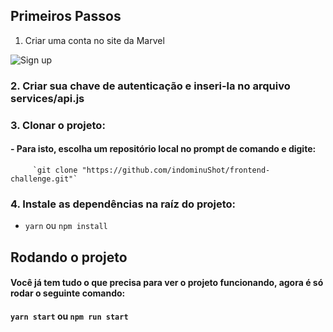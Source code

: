 ## Primeiros Passos

1. Criar uma conta no site da Marvel

![Sign up](https://github.com/indominuShot/frontend-challenge/blob/frontend-challenge/LuanSouza/assets/Anota%C3%A7%C3%A3o%202020-06-06%20194159.png?raw=true)



### 2. Criar sua chave de autenticação e inseri-la no arquivo services/api.js


### 3. Clonar o projeto:
   #### - Para isto, escolha um repositório local no prompt de comando e digite:
         `git clone "https://github.com/indominuShot/frontend-challenge.git"`
      
     
### 4. Instale as dependências na raíz do projeto:
   - `yarn` ou `npm install`


## Rodando o projeto

#### Você já tem tudo o que precisa para ver o projeto funcionando, agora é só rodar o seguinte comando:

#### `yarn start` ou `npm run start`
